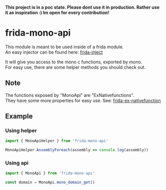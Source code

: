 **This project is in a poc state. Please dont use it in production. Rather use it as inspiration :) Im open for every contribution!**

# frida-mono-api
This module is meant to be used inside of a frida module.  
An easy injector can be found here: [frida-inject](https://github.com/freehuntx/frida-inject)  
  
It will give you access to the mono c functions, exported by mono.  
For easy use, there are some helper methods you should check out.

## Note
The functions exposed by "MonoApi" are "ExNativefunctions".  
They have some more properties for easy use. See: [frida-ex-nativefunction](https://github.com/freehuntx/frida-ex-nativefunction)

## Example
### Using helper
```javascript
import { MonoApiHelper } from 'frida-mono-api'

MonoApiHelper.AssemblyForeach(assembly => console.log(assembly))
```

### Using api
```javascript
import { MonoApi } from 'frida-mono-api'

const domain = MonoApi.mono_domain_get()
```
